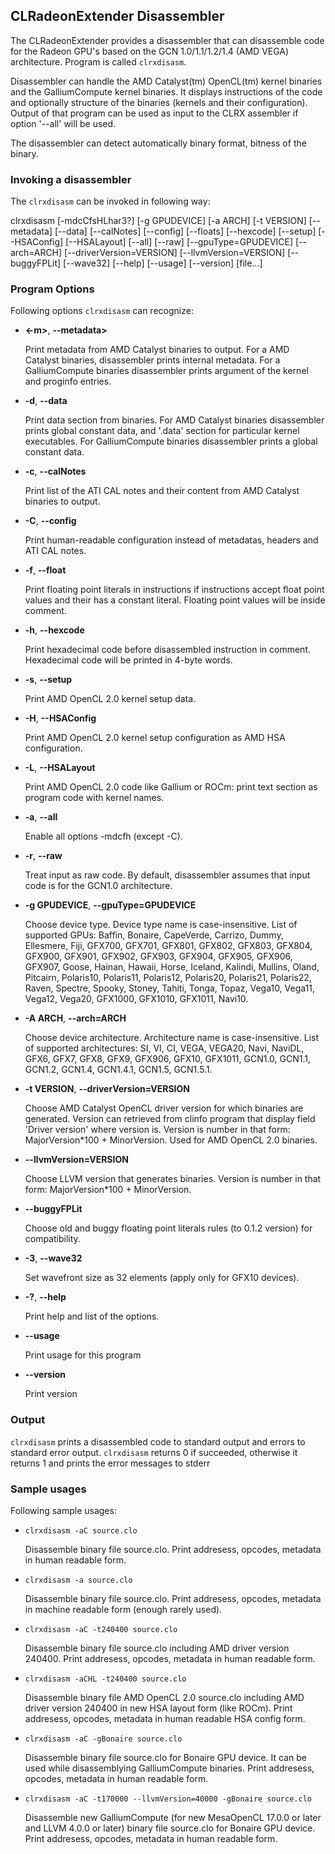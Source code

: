 ## CLRadeonExtender Disassembler

The CLRadeonExtender provides a disassembler that can disassemble code
for the Radeon GPU's based on the GCN 1.0/1.1/1.2/1.4 (AMD VEGA) architecture.
Program is called `clrxdisasm`.

Disassembler can handle the AMD Catalyst(tm) OpenCL(tm) kernel binaries and the
GalliumCompute kernel binaries. It displays instructions of the code and optionally
structure of the binaries (kernels and their configuration). Output of that program
can be used as input to the CLRX assembler if option '--all' will be used.

The disassembler can detect automatically binary format, bitness of the binary.

### Invoking a disassembler

The `clrxdisasm` can be invoked in following way:

clrxdisasm [-mdcCfsHLhar3?] [-g GPUDEVICE] [-a ARCH] [-t VERSION] [--metadata] [--data]
[--calNotes] [--config] [--floats] [--hexcode] [--setup] [--HSAConfig] [--HSALayout]
[--all] [--raw] [--gpuType=GPUDEVICE] [--arch=ARCH] [--driverVersion=VERSION]
[--llvmVersion=VERSION] [--buggyFPLit] [--wave32] [--help] [--usage] [--version] [file...]

### Program Options

Following options `clrxdisasm` can recognize:

* **<-m>**, **--metadata>**

    Print metadata from AMD Catalyst binaries to output. For a AMD Catalyst binaries,
disassembler prints internal metadata. For a GalliumCompute binaries disassembler
prints argument of the kernel and proginfo entries.

* **-d**, **--data**

    Print data section from binaries. For AMD Catalyst binaries disassembler prints
global constant data, and '.data' section for particular kernel executables.
For GalliumCompute binaries disassembler prints a global constant data.

* **-c**, **--calNotes**

    Print list of the ATI CAL notes and their content from AMD Catalyst binaries to output.

* **-C**, **--config**

    Print human-readable configuration instead of metadatas, headers and ATI CAL notes.
    
* **-f**, **--float**

    Print floating point literals in instructions if instructions accept float point values
and their has a constant literal. Floating point values will be inside comment.

* **-h**, **--hexcode**

    Print hexadecimal code before disassembled instruction in comment. Hexadecimal code
will be printed in 4-byte words.

* **-s**, **--setup**

    Print AMD OpenCL 2.0 kernel setup data.

* **-H**, **--HSAConfig**

    Print AMD OpenCL 2.0 kernel setup configuration as AMD HSA configuration.

* **-L**, **--HSALayout**

    Print AMD OpenCL 2.0 code like Gallium or ROCm: print text section as program code
with kernel names.

* **-a**, **--all**

    Enable all options -mdcfh (except -C).

* **-r**, **--raw**

    Treat input as raw code. By default, disassembler assumes that input code is for
the GCN1.0 architecture.

* **-g GPUDEVICE**, **--gpuType=GPUDEVICE**

    Choose device type. Device type name is case-insensitive.
List of supported GPUs: 
Baffin, Bonaire, CapeVerde, Carrizo, Dummy, Ellesmere, Fiji, GFX700, GFX701, GFX801,
GFX802, GFX803, GFX804, GFX900, GFX901, GFX902, GFX903, GFX904, GFX905, GFX906, GFX907,
Goose, Hainan, Hawaii, Horse, Iceland, Kalindi, Mullins, Oland, Pitcairn, Polaris10,
Polaris11, Polaris12, Polaris20, Polaris21, Polaris22, Raven, Spectre, Spooky, Stoney,
Tahiti, Tonga, Topaz, Vega10, Vega11, Vega12, Vega20, GFX1000, GFX1010, GFX1011, Navi10.

* **-A ARCH**, **--arch=ARCH**

    Choose device architecture. Architecture name is case-insensitive.
List of supported architectures:
SI, VI, CI, VEGA, VEGA20, Navi, NaviDL, GFX6, GFX7, GFX8, GFX9, GFX906, GFX10, GFX1011,
GCN1.0, GCN1.1, GCN1.2, GCN1.4, GCN1.4.1, GCN1.5, GCN1.5.1.

* **-t VERSION**, **--driverVersion=VERSION**

    Choose AMD Catalyst OpenCL driver version for which binaries are generated. 
Version can retrieved from clinfo program that display field 'Driver version'
where version is. Version is number in that form: MajorVersion*100 + MinorVersion.
Used for AMD OpenCL 2.0 binaries.

* **--llvmVersion=VERSION**

    Choose LLVM version that generates binaries.
Version is number in that form: MajorVersion*100 + MinorVersion.


* **--buggyFPLit**

    Choose old and buggy floating point literals rules (to 0.1.2 version)
for compatibility.

* **-3**, **--wave32**

    Set wavefront size as 32 elements (apply only for GFX10 devices).

* **-?**, **--help**

    Print help and list of the options.

* **--usage**

    Print usage for this program

* **--version**

    Print version

### Output

`clrxdisasm` prints a disassembled code to standard output and errors to
standard error output. `clrxdisasm` returns 0 if succeeded, otherwise it returns 1
and prints the error messages to stderr
    
### Sample usages

Following sample usages:

* `clrxdisasm -aC source.clo`

    Disassemble binary file source.clo. Print addresess, opcodes, metadata in human readable form.

* `clrxdisasm -a source.clo`

    Disassemble binary file source.clo. Print addresess, opcodes, metadata in machine readable form
(enough rarely used).

* `clrxdisasm -aC -t240400 source.clo`

    Disassemble binary file source.clo including AMD driver version 240400.
Print addresess, opcodes, metadata in human readable form.

* `clrxdisasm -aCHL -t240400 source.clo`

    Disassemble binary file AMD OpenCL 2.0 source.clo including AMD driver version 240400 in
new HSA layout form (like ROCm).
Print addresess, opcodes, metadata in human readable HSA config form.

* `clrxdisasm -aC -gBonaire source.clo`

    Disassemble binary file source.clo for Bonaire GPU device. It can be used while
disassemblying GalliumCompute binaries. Print addresess, opcodes, metadata in human readable form.

* `clrxdisasm -aC -t170000 --llvmVersion=40000 -gBonaire source.clo`

    Disassemble new GalliumCompute (for new MesaOpenCL 17.0.0 or later and LLVM 4.0.0 or later)
binary file source.clo for Bonaire GPU device.
Print addresess, opcodes, metadata in human readable form.
